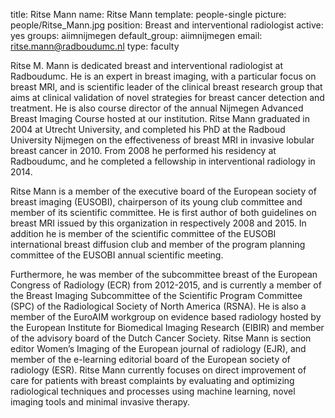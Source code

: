 title: Ritse Mann
name: Ritse Mann
template: people-single
picture: people/Ritse_Mann.jpg
position: Breast and interventional radiologist
active: yes
groups: aiimnijmegen
default_group: aiimnijmegen
email: ritse.mann@radboudumc.nl
type: faculty

Ritse M. Mann is dedicated breast and interventional radiologist at Radboudumc. 
He is an expert in breast imaging, with a particular focus on breast MRI, and is scientific leader of the clinical breast research group that aims at clinical validation of novel strategies for breast cancer detection and treatment. 
He is also course director of the annual Nijmegen Advanced Breast Imaging Course hosted at our institution.
Ritse Mann graduated in 2004 at Utrecht University, and completed his PhD at the Radboud University Nijmegen on the effectiveness of breast MRI in invasive lobular breast cancer in 2010.
From 2008 he performed his residency at Radboudumc, and he completed a fellowship in interventional radiology in 2014.

Ritse Mann is a member of the executive board of the European society of breast imaging (EUSOBI), 
chairperson of its young club committee and member of its scientific committee.
He is first author of both guidelines on breast MRI issued by this organization in respectively 2008 and 2015. 
In addition he is member of the scientific committee of the EUSOBI international breast diffusion club and
member of the program planning committee of the EUSOBI annual scientific meeting.

Furthermore, he was member of the subcommittee breast of the European Congress of Radiology (ECR) from 2012-2015,
and is currently a member of the Breast Imaging Subcommittee of the Scientific Program Committee (SPC) of the Radiological Society of North America (RSNA). 
He is also a member of the EuroAIM workgroup on evidence based radiology hosted by the European Institute for Biomedical Imaging Research (EIBIR) 
and member of the advisory board of the Dutch Cancer Society. Ritse Mann is section editor Women’s Imaging of the European journal of radiology (EJR), 
and member of the e-learning editorial board of the European society of radiology (ESR). Ritse Mann currently focuses on direct improvement of care for patients with breast complaints by evaluating
and optimizing radiological techniques and processes using machine learning, novel imaging tools and minimal invasive therapy.
